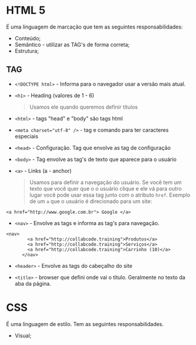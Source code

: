 # HTML 5

É uma linguagem de marcação que tem as seguintes responsabilidades:

- Conteúdo;
- Semântico - utilizar as TAG's de forma correta;
- Estrutura;

## TAG

- `<!DOCTYPE html>` - Informa para o navegador usar a versão mais atual.

- `<h1>` - Heading (valores de 1 - 6)

  > Usamos ele quando queremos definir títulos

- `<html>` - tags "head" e "body" são tags html

- `<meta charset="utf-8" />` - tag e comando para ter caracteres especiais

- `<head>` - Configuração. Tag que envolve as tag de configuração

- `<body>` - Tag envolve as tag's de texto que aparece para o usuário

- `<a>` - Links (a - anchor)
  > Usamos para definir a navegação do usuário. Se você tem um texto que você quer que o o usuário clique e ele vá para outro lugar você pode usar essa tag junto com o atributo `href`. Exemplo de um `a` que o usuário é direcionado para um site:

```
<a href="http://www.google.com.br"> Google </a>
```

- `<nav>` - Envolve as tags e informa as tag's para navegação.

```
<nav>
        <a href="http://collabcode.training">Produtos</a>
        <a href="http://collabcode.training">Serviços</a>
        <a href="http://collabcode.training">Carrinho (10)</a>
      </nav>
```

- `<header>` - Envolve as tags do cabeçalho do site

- `<title>` - browser que defini onde vai o título. Geralmente no texto da aba da página.

# CSS

É uma linguagem de estilo.
Tem as seguintes responsabilidades.

- Visual;
